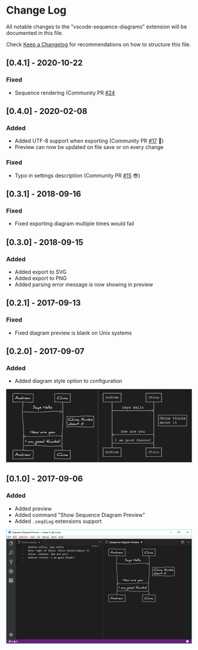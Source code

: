 # Change Log

All notable changes to the "vscode-sequence-diagrams" extension will be documented in this file.

Check [Keep a Changelog](http://keepachangelog.com/) for recommendations on how to structure this file.

## [0.4.1] - 2020-10-22

### Fixed 

- Sequence rendering (Community PR [#24](https://github.com/AleksandarDev/vscode-sequence-diagrams/pull/24)

## [0.4.0] - 2020-02-08

### Added

- Added UTF-8 support when exporting (Community PR [#17](https://github.com/AleksandarDev/vscode-sequence-diagrams/pull/17) 🚀)
- Preview can now be updated on file save or on every change

### Fixed

- Typo in settings description (Community PR [#15](https://github.com/AleksandarDev/vscode-sequence-diagrams/pull/15) 😎)

## [0.3.1] - 2018-09-16

### Fixed

- Fixed exporting diagram multiple times would fail

## [0.3.0] - 2018-09-15

### Added

- Added export to SVG
- Added export to PNG
- Added parsing error message is now showing in preview

## [0.2.1] - 2017-09-13

### Fixed

- Fixed diagram preview is blank on Unix systems

## [0.2.0] - 2017-09-07

### Added

- Added diagram style option to configuration

![v0.2.0 Perview Screenshot](images/Demo0.2.0.png)

## [0.1.0] - 2017-09-06

### Added

- Added preview
- Added command "Show Sequence Diagram Preview"
- Added `.seqdiag` extensions support

![v0.1.0 Preview Screenshot](images/Demo0.1.0.png)
